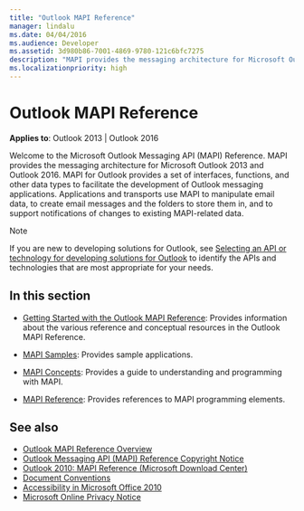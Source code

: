 ```yaml
---
title: "Outlook MAPI Reference"
manager: lindalu
ms.date: 04/04/2016
ms.audience: Developer
ms.assetid: 3d980b86-7001-4869-9780-121c6bfc7275
description: "MAPI provides the messaging architecture for Microsoft Outlook 2013 and Outlook 2016."
ms.localizationpriority: high
---
```


# Outlook MAPI Reference
  
**Applies to**: Outlook 2013 | Outlook 2016 
  
Welcome to the Microsoft Outlook Messaging API (MAPI) Reference. MAPI provides the messaging architecture for Microsoft Outlook 2013 and Outlook 2016. MAPI for Outlook provides a set of interfaces, functions, and other data types to facilitate the development of Outlook messaging applications. Applications and transports use MAPI to manipulate email data, to create email messages and the folders to store them in, and to support notifications of changes to existing MAPI-related data.
  
> [!NOTE]
> If you are new to developing solutions for Outlook, see [Selecting an API or technology for developing solutions for Outlook](../selecting-an-api-or-technology-for-developing-solutions-for-outlook.md) to identify the APIs and technologies that are most appropriate for your needs. 
  
## In this section

- [Getting Started with the Outlook MAPI Reference](getting-started-with-the-outlook-mapi-reference.md): Provides information about the various reference and conceptual resources in the Outlook MAPI Reference.
    
- [MAPI Samples](mapi-samples.md): Provides sample applications.
    
- [MAPI Concepts](mapi-concepts.md): Provides a guide to understanding and programming with MAPI.
    
- [MAPI Reference](mapi-reference.md): Provides references to MAPI programming elements.
    
## See also

- [Outlook MAPI Reference Overview](outlook-mapi-reference-overview.md)  
- [Outlook Messaging API (MAPI) Reference Copyright Notice](outlook-messaging-api-mapi-reference-copyright-notice.md)
- [Outlook 2010: MAPI Reference (Microsoft Download Center)](https://www.microsoft.com/downloads/details.aspx?FamilyID=5f61a276-9c09-4c82-9b80-20dccad17a2a)
- [Document Conventions](https://msdn.microsoft.com/office/aa905365.aspx)
- [Accessibility in Microsoft Office 2010](https://www.microsoft.com/enable/products/office2010/default.aspx)
- [Microsoft Online Privacy Notice](https://privacy.microsoft.com/privacystatement)

